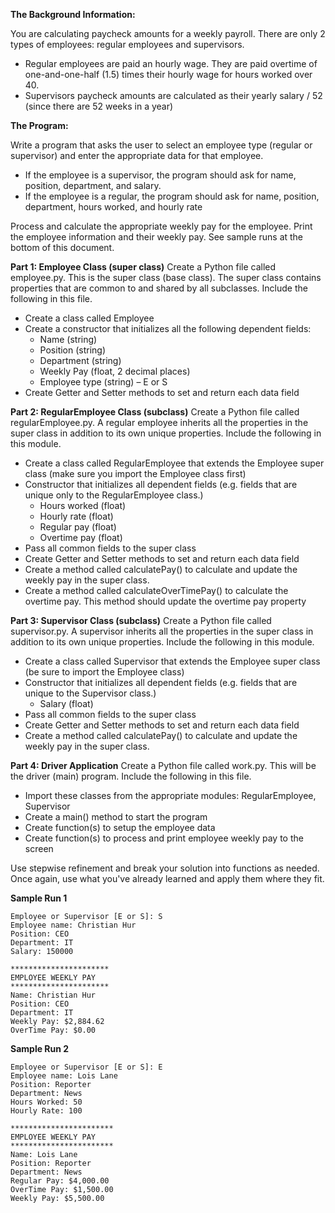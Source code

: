 **The Background Information:**

You are calculating paycheck amounts for a weekly payroll. There are only 2 types of employees: regular employees and supervisors.
 - Regular employees are paid an hourly wage. They are paid overtime of one-and-one-half (1.5) times their hourly wage for hours worked over 40.
 - Supervisors paycheck amounts are calculated as their yearly salary / 52 (since there are 52 weeks in a year)

**The Program:**

Write a program that asks the user to select an employee type (regular or supervisor) and enter the appropriate data for that employee.

 - If the employee is a supervisor, the program should ask for name, position, department, and salary.
- If the employee is a regular, the program should ask for name, position, department, hours worked, and hourly rate

Process and calculate the appropriate weekly pay for the employee.
Print the employee information and their weekly pay. See sample runs at the bottom of this document.

**Part 1: Employee Class (super class)**
Create a Python file called employee.py. This is the super class (base class). The super class contains properties that are common to and shared by all subclasses. Include the following in this file.
- Create a class called Employee
- Create a constructor that initializes all the following dependent fields:
	-  Name (string)
	- Position (string)
	- Department (string)
	- Weekly Pay (float, 2 decimal places)
	- Employee type (string) – E or S
- Create Getter and Setter methods to set and return each data field

**Part 2: RegularEmployee Class (subclass)**
Create a Python file called regularEmployee.py. A regular employee inherits all the properties in the super class in addition to its own unique properties.
Include the following in this module.
- Create a class called RegularEmployee that extends the Employee super class (make sure you import the Employee class first)
- Constructor that initializes all dependent fields (e.g. fields that are unique only to the RegularEmployee class.)
	- Hours worked (float)
	- Hourly rate (float)
	- Regular pay (float)
	- Overtime pay (float)
- Pass all common fields to the super class
- Create Getter and Setter methods to set and return each data field
- Create a method called calculatePay() to calculate and update the weekly pay in the super class.
- Create a method called calculateOverTimePay() to calculate the overtime pay. This method should update the overtime pay property

**Part 3: Supervisor Class (subclass)**
Create a Python file called supervisor.py. A supervisor inherits all the properties in the super class in addition to its own unique properties.
Include the following in this module.
- Create a class called Supervisor that extends the Employee super class (be sure to import the Employee class)
- Constructor that initializes all dependent fields (e.g. fields that are unique to the Supervisor class.)
	- Salary (float)
- Pass all common fields to the super class
- Create Getter and Setter methods to set and return each data field
- Create a method called calculatePay() to calculate and update the weekly pay in the super class.

**Part 4: Driver Application**
Create a Python file called work.py. This will be the driver (main) program.
Include the following in this file.
- Import these classes from the appropriate modules: RegularEmployee, Supervisor
- Create a main() method to start the program
- Create function(s) to setup the employee data
- Create function(s) to process and print employee weekly pay to the screen

Use stepwise refinement and break your solution into functions as needed. Once again, use what you've already learned and apply them where they fit.

**Sample Run 1**

	Employee or Supervisor [E or S]: S
	Employee name: Christian Hur
	Position: CEO
	Department: IT
	Salary: 150000

	********************** 
	EMPLOYEE WEEKLY PAY
	**********************
	Name: Christian Hur
	Position: CEO
	Department: IT
	Weekly Pay: $2,884.62
	OverTime Pay: $0.00

**Sample Run 2**

	Employee or Supervisor [E or S]: E
	Employee name: Lois Lane
	Position: Reporter
	Department: News
	Hours Worked: 50
	Hourly Rate: 100

	***********************
	EMPLOYEE WEEKLY PAY
	***********************
	Name: Lois Lane
	Position: Reporter
	Department: News
	Regular Pay: $4,000.00
	OverTime Pay: $1,500.00
	Weekly Pay: $5,500.00
